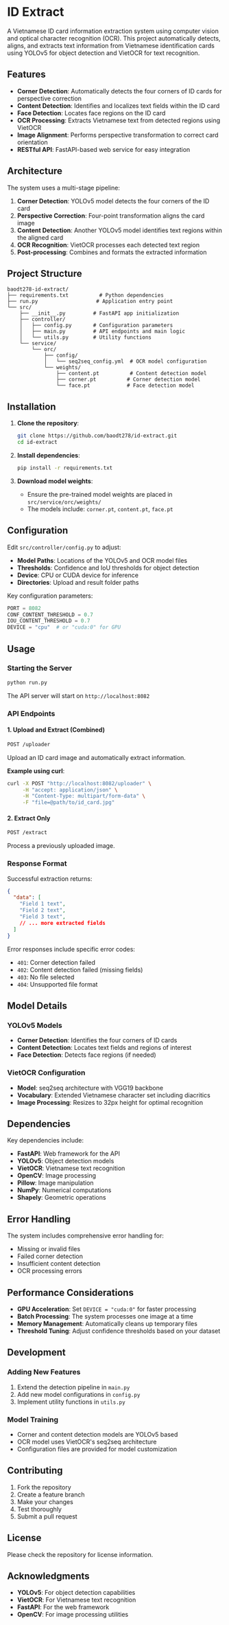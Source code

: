 # ID Extract

A Vietnamese ID card information extraction system using computer vision and optical character recognition (OCR). This project automatically detects, aligns, and extracts text information from Vietnamese identification cards using YOLOv5 for object detection and VietOCR for text recognition.

## Features

- **Corner Detection**: Automatically detects the four corners of ID cards for perspective correction
- **Content Detection**: Identifies and localizes text fields within the ID card
- **Face Detection**: Locates face regions on the ID card
- **OCR Processing**: Extracts Vietnamese text from detected regions using VietOCR
- **Image Alignment**: Performs perspective transformation to correct card orientation
- **RESTful API**: FastAPI-based web service for easy integration

## Architecture

The system uses a multi-stage pipeline:

1. **Corner Detection**: YOLOv5 model detects the four corners of the ID card
2. **Perspective Correction**: Four-point transformation aligns the card image
3. **Content Detection**: Another YOLOv5 model identifies text regions within the aligned card
4. **OCR Recognition**: VietOCR processes each detected text region
5. **Post-processing**: Combines and formats the extracted information

## Project Structure

```
baodt278-id-extract/
├── requirements.txt          # Python dependencies
├── run.py                   # Application entry point
└── src/
    ├── __init__.py         # FastAPI app initialization
    ├── controller/
    │   ├── config.py       # Configuration parameters
    │   ├── main.py         # API endpoints and main logic
    │   └── utils.py        # Utility functions
    └── service/
        └── orc/
            ├── config/
            │   └── seq2seq_config.yml  # OCR model configuration
            └── weights/
                ├── content.pt          # Content detection model
                ├── corner.pt          # Corner detection model
                └── face.pt            # Face detection model
```

## Installation

1. **Clone the repository**:
   ```bash
   git clone https://github.com/baodt278/id-extract.git
   cd id-extract
   ```

2. **Install dependencies**:
   ```bash
   pip install -r requirements.txt
   ```

3. **Download model weights**:
   - Ensure the pre-trained model weights are placed in `src/service/orc/weights/`
   - The models include: `corner.pt`, `content.pt`, `face.pt`

## Configuration

Edit `src/controller/config.py` to adjust:

- **Model Paths**: Locations of the YOLOv5 and OCR model files
- **Thresholds**: Confidence and IoU thresholds for object detection
- **Device**: CPU or CUDA device for inference
- **Directories**: Upload and result folder paths

Key configuration parameters:
```python
PORT = 8082
CONF_CONTENT_THRESHOLD = 0.7
IOU_CONTENT_THRESHOLD = 0.7
DEVICE = "cpu"  # or "cuda:0" for GPU
```

## Usage

### Starting the Server

```bash
python run.py
```

The API server will start on `http://localhost:8082`

### API Endpoints

#### 1. Upload and Extract (Combined)
```bash
POST /uploader
```
Upload an ID card image and automatically extract information.

**Example using curl**:
```bash
curl -X POST "http://localhost:8082/uploader" \
     -H "accept: application/json" \
     -H "Content-Type: multipart/form-data" \
     -F "file=@path/to/id_card.jpg"
```

#### 2. Extract Only
```bash
POST /extract
```
Process a previously uploaded image.

### Response Format

Successful extraction returns:
```json
{
  "data": [
    "Field 1 text",
    "Field 2 text",
    "Field 3 text",
    // ... more extracted fields
  ]
}
```

Error responses include specific error codes:
- `401`: Corner detection failed
- `402`: Content detection failed (missing fields)
- `403`: No file selected
- `404`: Unsupported file format

## Model Details

### YOLOv5 Models
- **Corner Detection**: Identifies the four corners of ID cards
- **Content Detection**: Locates text fields and regions of interest
- **Face Detection**: Detects face regions (if needed)

### VietOCR Configuration
- **Model**: seq2seq architecture with VGG19 backbone
- **Vocabulary**: Extended Vietnamese character set including diacritics
- **Image Processing**: Resizes to 32px height for optimal recognition

## Dependencies

Key dependencies include:
- **FastAPI**: Web framework for the API
- **YOLOv5**: Object detection models
- **VietOCR**: Vietnamese text recognition
- **OpenCV**: Image processing
- **Pillow**: Image manipulation
- **NumPy**: Numerical computations
- **Shapely**: Geometric operations

## Error Handling

The system includes comprehensive error handling for:
- Missing or invalid files
- Failed corner detection
- Insufficient content detection
- OCR processing errors

## Performance Considerations

- **GPU Acceleration**: Set `DEVICE = "cuda:0"` for faster processing
- **Batch Processing**: The system processes one image at a time
- **Memory Management**: Automatically cleans up temporary files
- **Threshold Tuning**: Adjust confidence thresholds based on your dataset

## Development

### Adding New Features
1. Extend the detection pipeline in `main.py`
2. Add new model configurations in `config.py`
3. Implement utility functions in `utils.py`

### Model Training
- Corner and content detection models are YOLOv5 based
- OCR model uses VietOCR's seq2seq architecture
- Configuration files are provided for model customization

## Contributing

1. Fork the repository
2. Create a feature branch
3. Make your changes
4. Test thoroughly
5. Submit a pull request

## License

Please check the repository for license information.

## Acknowledgments

- **YOLOv5**: For object detection capabilities
- **VietOCR**: For Vietnamese text recognition
- **FastAPI**: For the web framework
- **OpenCV**: For image processing utilities
